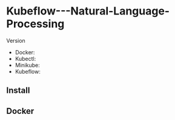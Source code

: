 # Kubeflow---Natural-Language-Processing
Version
* Docker:
* Kubectl:
* Minikube:
* Kubeflow:

## Install


## Docker
